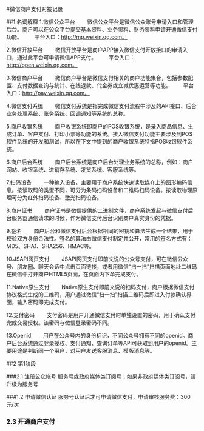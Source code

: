 #微信商户支付对接记录

##1 名词解释
1.微信公众平台
　　微信公众平台是微信公众账号申请入口和管理后台。商户可以在公众平台提交基本资料、业务资料、财务资料申请开通微信支付功能。
　　平台入口：http://mp.weixin.qq.com。

2.微信开放平台
　　微信开放平台是商户APP接入微信支付开放接口的申请入口，通过此平台可申请微信APP支付。
　　平台入口：http://open.weixin.qq.com。

3.微信商户平台
　　微信商户平台是微信支付相关的商户功能集合，包括参数配置、支付数据查询与统计、在线退款、代金券或立减优惠运营等功能。
　　平台入口：http://pay.weixin.qq.com。

4.微信支付系统
　　微信支付系统是指完成微信支付流程中涉及的API接口、后台业务处理系统、账务系统、回调通知等系统的总称。

5.商户收银系统
　　商户收银系统即商户的POS收银系统，是录入商品信息、生成订单、客户支付、打印小票等功能的系统。接入微信支付功能主要涉及到POS软件系统的开发和测试，所以在下文中提到的商户收银系统特指POS收银软件系统。

6.商户后台系统
　　商户后台系统是商户后台处理业务系统的总称，例如：商户网站、收银系统、进销存系统、发货系统、客服系统等。

7.扫码设备
　　一种输入设备，主要用于商户系统快速读取媒介上的图形编码信息。按读取码的类型不同，可分为条码扫码设备和二维码扫码设备。按读取物理原理可分为红外扫码设备、激光扫码设备。

8.商户证书
　　商户证书是微信提供的二进制文件，商户系统发起与微信支付后台服务器通信请求的时候，作为微信支付后台识别商户真实身份的凭据。

9.签名
　　商户后台和微信支付后台根据相同的密钥和算法生成一个结果，用于校验双方身份合法性。签名的算法由微信支付制定并公开，常用的签名方式有：MD5、SHA1、SHA256、HMAC等。

10.JSAPI网页支付
　　JSAPI网页支付即前文说的公众号支付，可在微信公众号、朋友圈、聊天会话中点击页面链接，或者用微信“扫一扫”扫描页面地址二维码在微信中打开商户HTML5页面，在页面内下单完成支付。

11.Native原生支付
　　Native原生支付即前文说的扫码支付，商户根据微信支付协议格式生成的二维码，用户通过微信“扫一扫”扫描二维码后即进入付款确认界面，输入密码即完成支付。

12.支付密码
　　支付密码是用户开通微信支付时单独设置的密码，用于确认支付完成交易授权。该密码与微信登录密码不同。

13.Openid
　　用户在公众号内的身份标识，不同公众号拥有不同的openid。商户后台系统通过登录授权、支付通知、查询订单等API可获取到用户的openid。主要用途是判断同一个用户，对用户发送客服消息、模版消息等。



##2 第1阶段

###2.1 注册公众帐号
服务号或政府媒体类订阅号；如果非政府媒体类订阅号，请升级为服务号

###1.2 申请微信认证
服务号认证后才可申请微信支付，申请审核服务费：300元/次

### 2.3 开通商户支付

##

